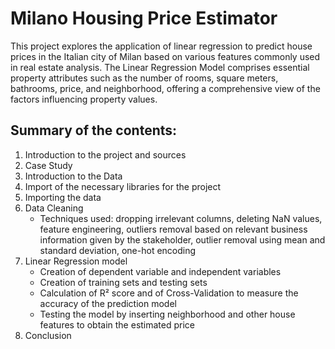 # Milano Housing Price Estimator

This project explores the application of linear regression to predict house prices in the Italian city of Milan based on various features commonly used in real estate analysis. The Linear Regression Model comprises essential property attributes such as the number of rooms, square meters, bathrooms, price, and neighborhood, offering a comprehensive view of the factors influencing property values.

## Summary of the contents:

1. Introduction to the project and sources  
2. Case Study  
3. Introduction to the Data  
4. Import of the necessary libraries for the project  
5. Importing the data  
6. Data Cleaning  
   - Techniques used: dropping irrelevant columns, deleting NaN values, feature engineering, outliers removal based on relevant business information given by the stakeholder, outlier removal using mean and standard deviation, one-hot encoding  
7. Linear Regression model  
   - Creation of dependent variable and independent variables  
   - Creation of training sets and testing sets  
   - Calculation of R² score and of Cross-Validation to measure the accuracy of the prediction model  
   - Testing the model by inserting neighborhood and other house features to obtain the estimated price  
8. Conclusion  
